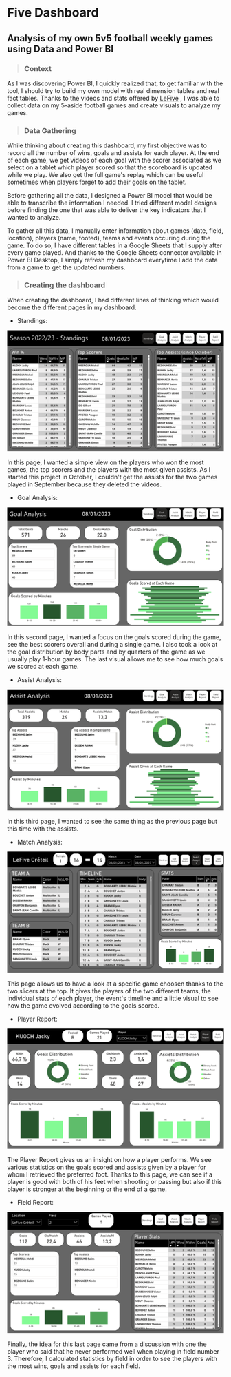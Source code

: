 # Five Dashboard

## Analysis of my own 5v5 football weekly games using Data and Power BI

>### Context
As I was discovering Power BI, I quickly realized that, to get familiar with the tool, I should try to build my own model with real dimension tables and real fact tables. Thanks to the videos and stats offered by [LeFive](https://www.lefive.fr/) , I was able to collect data on my 5-aside football games and create visuals to analyze my games. 

>### Data Gathering
While thinking about creating this dashboard, my first objective was to record all the number of wins, goals and assists for each player. At the end of each game, we get videos of each goal with the scorer associated as we select on a tablet which player scored so that the scoreboard is updated while we play. We also get the full game's replay which can be useful sometimes when players forget to add their goals on the tablet.

Before gathering all the data, I designed a Power BI model that would be able to transcribe the information I needed. I tried different model designs before finding the one that was able to deliver the key indicators that I wanted to analyze.

To gather all this data, I manually enter information about games (date, field, location), players (name, footed), teams and events occuring during the game. To do so, I have different tables in a Google Sheets that I supply after every game played. And thanks to the Google Sheets connector available in Power BI Desktop, I simply refresh my dashboard everytime I add the data from a game to get the updated numbers.

>### Creating the dashboard

When creating the dashboard, I had different lines of thinking which would become the different pages in my dashboard.

- Standings:

![alt text](https://github.com/JackyKch/FiveDashboard/blob/main/images/standings.png)

In this page, I wanted a simple view on the players who won the most games, the top scorers and the players with the most given assists. As I started this project in October, I couldn't get the assists for the two games played in September because they deleted the videos.

- Goal Analysis: 

![alt text](https://github.com/JackyKch/FiveDashboard/blob/main/images/goal%20analysis.png)

In this second page, I wanted a focus on the goals scored during the game, see the best scorers overall and during a single game. I also took a look at the goal distribution by body parts and by quarters of the game as we usually play 1-hour games. The last visual allows me to see how much goals we scored at each game. 

- Assist Analysis: 

![alt text](https://github.com/JackyKch/FiveDashboard/blob/main/images/assist%20analysis.png)

In this third page, I wanted to see the same thing as the previous page but this time with the assists.

- Match Analysis: 

![alt text](https://github.com/JackyKch/FiveDashboard/blob/main/images/match%20analysis.png)

This page allows us to have a look at a specific game choosen thanks to the two slicers at the top. It gives the players of the two different teams, the individual stats of each player, the event's timeline and a little visual to see how the game evolved according to the goals scored. 

- Player Report: 

![alt text](https://github.com/JackyKch/FiveDashboard/blob/main/images/player%20report.png)

The Player Report gives us an insight on how a player performs. We see various statistics on the goals scored and assists given by a player for whom I retrieved the preferred foot. Thanks to this page, we can see if a player is good with both of his feet when shooting or passing but also if this player is stronger at the beginning or the end of a game.

- Field Report: 

![alt text](https://github.com/JackyKch/FiveDashboard/blob/main/images/field%20report.png)

Finally, the idea for this last page came from a discussion with one the player who said that he never performed well when playing in field number 3. Therefore, I calculated statistics by field in order to see the players with the most wins, goals and assists for each field.

